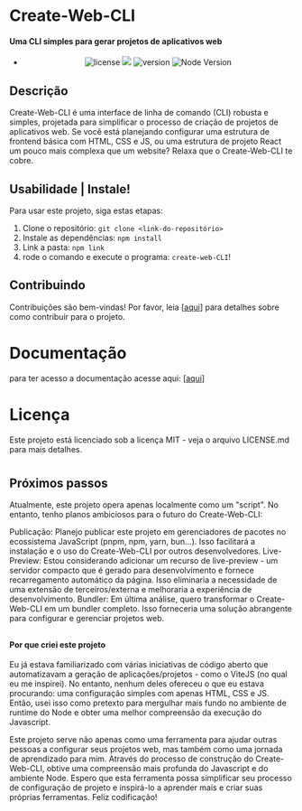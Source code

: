 # Create-Web-CLI


#### Uma CLI simples para gerar projetos de aplicativos web

<div align="center">

- ![license](https://img.shields.io/badge/license-MIT-green) <a href="https://github.com/gu19dev"><img src="https://img.shields.io/badge/contribuidores-1-orange"></a>
![version](https://img.shields.io/badge/version-1.0.0-blue)
![Node Version](https://img.shields.io/badge/node-%3E%3D%2012.0.0-brightgreen)

</div>

## Descrição

Create-Web-CLI é uma interface de linha de comando (CLI) robusta e simples, projetada para simplificar o processo de criação de projetos de aplicativos web. Se você está planejando configurar uma estrutura de frontend básica com HTML, CSS e JS, ou uma estrutura de projeto React um pouco mais complexa que um website? Relaxa que o Create-Web-CLI te cobre.

## Usabilidade | Instale!

Para usar este projeto, siga estas etapas:

1. Clone o repositório: `git clone <link-do-repositório>`
2. Instale as dependências: `npm install`
3. Link a pasta: `npm link`
4. rode o comando e execute o programa: `create-web-CLI`!


## Contribuindo

Contribuições são bem-vindas! Por favor, leia [[aqui](https://github.com/gu19dev/create-web-CLI/blob/main/contributing/meleia.md)]  para detalhes sobre como contribuir para o projeto.

# Documentação
para ter acesso a documentação acesse aqui: [[aqui](https://github.com/gu19dev/create-web-CLI/blob/main/documentation/MELEIA.md)]

# Licença

Este projeto está licenciado sob a licença MIT - veja o arquivo LICENSE.md para mais detalhes.

#

## Próximos passos

Atualmente, este projeto opera apenas localmente como um "script". No entanto, tenho planos ambiciosos para o futuro do Create-Web-CLI:

Publicação: Planejo publicar este projeto em gerenciadores de pacotes no ecossistema JavaScript (pnpm, npm, yarn, bun…). Isso facilitará a instalação e o uso do Create-Web-CLI por outros desenvolvedores.
Live-Preview: Estou considerando adicionar um recurso de live-preview - um servidor compacto que é gerado para desenvolvimento e fornece recarregamento automático da página. Isso eliminaria a necessidade de uma extensão de terceiros/externa e melhoraria a experiência de desenvolvimento.
Bundler: Em última análise, quero transformar o Create-Web-CLI em um bundler completo. Isso forneceria uma solução abrangente para configurar e gerenciar projetos web.

##

#### Por que criei este projeto
Eu já estava familiarizado com várias iniciativas de código aberto que automatizavam a geração de aplicações/projetos - como o ViteJS (no qual eu me inspirei). No entanto, nenhum deles ofereceu o que eu estava procurando: uma configuração simples com apenas HTML, CSS e JS. Então, usei isso como pretexto para mergulhar mais fundo no ambiente de runtime do Node e obter uma melhor compreensão da execução do Javascript.

Este projeto serve não apenas como uma ferramenta para ajudar outras pessoas a configurar seus projetos web, mas também como uma jornada de aprendizado para mim. Através do processo de construção do Create-Web-CLI, obtive uma compreensão mais profunda do Javascript e do ambiente Node. Espero que esta ferramenta possa simplificar seu processo de configuração de projeto e inspirá-lo a aprender mais e criar suas próprias ferramentas. Feliz codificação!
</div>
